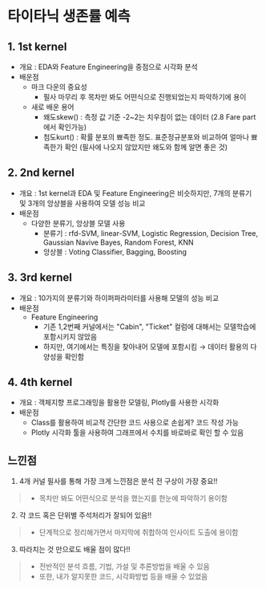 # 타이타닉 생존률 예측

## 1. 1st kernel
 * 개요 : EDA와 Feature Engineering을 중점으로 시각화 분석
 * 배운점
   + 마크 다운의 중요성 
     - 필사 마무리 후 목차만 봐도 어떤식으로 진행되었는지 파악하기에 용이
   + 새로 배운 용어
     - 왜도skew() : 측정 값 기준 -2~2는 치우침이 없는 데이터 (2.8 Fare part에서 확인가능)
     - 첨도kurt() : 확률 분포의 뾰족한 정도. 표준정규분포와 비교하여 얼마나 뾰족한가 확인 (필사에 나오지 않았지만 왜도와 함께 알면 좋은 것)

## 2. 2nd kernel
  * 개요 : 1st kernel과 EDA 및 Feature Engineering은 비슷하지만, 7개의 분류기 및 3개의 앙상블을 사용하여 모델 성능 비교
  * 배운점
    + 다양한 분류기, 앙상블 모델 사용
      - 분류기 : rfd-SVM, linear-SVM, Logistic Regression, Decision Tree, Gaussian Navive Bayes, Random Forest, KNN 
      - 앙상블 : Voting Classifier, Bagging, Boosting

## 3. 3rd kernel
  * 개요 : 10가지의 분류기와 하이퍼파라미터를 사용해 모델의 성능 비교
  * 배운점
    + Feature Engineering
      - 기존 1,2번째 커널에서는 "Cabin", "Ticket" 컬럼에 대해서는 모델학습에 포함시키지 않았음
      - 하지만, 여기에서는 특징을 찾아내어 모델에 포함시킴 → 데이터 활용의 다양성을 확인함

## 4. 4th kernel
  * 개요 : 객체지향 프로그래밍을 활용한 모델링, Plotly를 사용한 시각화
  * 배운점
    + Class를 활용하여 비교적 간단한 코드 사용으로 손쉽게? 코드 작성 가능
    + Plotly 시각화 툴을 사용하여 그래프에서 수치를 바로바로 확인 할 수 있음

## 느낀점
1. 4개 커널 필사를 통해 가장 크게 느낀점은 분석 전 구상이 가장 중요!!
  >* 목차만 봐도 어떤식으로 분석을 했는지를 한눈에 파악하기 용이함
2. 각 코드 혹은 단위별 주석처리가 잘되어 있음!!
  >* 단계적으로 정리해가면서 마지막에 취합하여 인사이트 도출에 용이함
3. 따라치는 것 만으로도 배울 점이 많다!!
  >* 전반적인 분석 흐름, 기법, 가설 및 추론방법을 배울 수 있음
  >* 또한, 내가 알지못한 코드, 시각화방법 등을 배울 수 있었음
    
